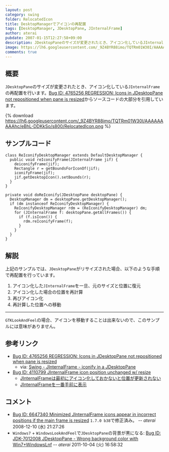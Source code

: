 ```yaml
---
layout: post
category: swing
folder: RelocatedIcon
title: DesktopManagerでアイコンの再配置
tags: [DesktopManager, JDesktopPane, JInternalFrame]
author: aterai
pubdate: 2007-01-15T12:27:58+09:00
description: JDesktopPaneのサイズが変更されたとき、アイコン化しているJInternalFrameの再配置を行います。
image: https://lh6.googleusercontent.com/_9Z4BYR88imo/TQTRm01W30I/AAAAAAAAAhc/eBhL-DDKkSo/s800/RelocatedIcon.png
comments: true
---
```

## 概要
`JDesktopPane`のサイズが変更されたとき、アイコン化している`JInternalFrame`の再配置を行います。[Bug ID: 4765256 REGRESSION: Icons in JDesktopPane not repositioned when pane is resized](http://bugs.java.com/bugdatabase/view_bug.do?bug_id=4765256)からソースコードの大部分を引用しています。

{% download https://lh6.googleusercontent.com/_9Z4BYR88imo/TQTRm01W30I/AAAAAAAAAhc/eBhL-DDKkSo/s800/RelocatedIcon.png %}

## サンプルコード
<pre class="prettyprint"><code>class ReIconifyDesktopManager extends DefaultDesktopManager {
  public void reIconifyFrame(JInternalFrame jif) {
    deiconifyFrame(jif);
    Rectangle r = getBoundsForIconOf(jif);
    iconifyFrame(jif);
    jif.getDesktopIcon().setBounds(r);
  }
}
</code></pre>
<pre class="prettyprint"><code>private void doReIconify(JDesktopPane desktopPane) {
  DesktopManager dm = desktopPane.getDesktopManager();
  if (dm instanceof ReIconifyDesktopManager) {
    ReIconifyDesktopManager rdm = (ReIconifyDesktopManager) dm;
    for (JInternalFrame f: desktopPane.getAllFrames()) {
      if (f.isIcon()) {
        rdm.reIconifyFrame(f);
      }
    }
  }
}
</code></pre>

## 解説
上記のサンプルでは、`JDesktopPane`がリサイズされた場合、以下のような手順で再配置を行っています。

1. アイコン化した`JInternalFrame`を一旦、元のサイズと位置に復元
1. アイコン化した場合の位置を再計算
1. 再びアイコン化
1. 再計算した位置への移動

- - - -
`GTKLookAndFeel`の場合、アイコンを移動することは出来ないので、このサンプルには意味がありません。

## 参考リンク
- [Bug ID: 4765256 REGRESSION: Icons in JDesktopPane not repositioned when pane is resized](http://bugs.java.com/bugdatabase/view_bug.do?bug_id=4765256)
    - via: [Swing - JInternalFrame - iconify in a JDesktopPane](https://community.oracle.com/thread/1374482)
- [Bug ID: 4110799 JInternalFrame icon position unchanged w/ resize](http://bugs.java.com/bugdatabase/view_bug.do?bug_id=4110799)
    - [JInternalFrameは最初にアイコン化しておかないと位置が更新されない](http://d.hatena.ne.jp/tori31001/20060901)
    - [JInternalFrameを一番手前に表示](https://ateraimemo.com/Swing/LayeredPane.html)

<!-- dummy comment line for breaking list -->

## コメント
- [Bug ID: 6647340 Minimized JInternalFrame icons appear in incorrect positions if the main frame is resized](http://bugs.java.com/bugdatabase/view_bug.do?bug_id=6647340) `1.7.0 b38`で修正済み。 -- *aterai* 2008-12-10 (水) 21:27:26
- `Windows7` + `WindowsLookAndFeel`で`JDesktopPane`の背景が黒になる: [Bug ID: JDK-7012008 JDesktopPane - Wrong background color with Win7+WindowsLnf](http://bugs.java.com/bugdatabase/view_bug.do?bug_id=7012008) -- *aterai* 2011-10-04 (火) 16:58:32

<!-- dummy comment line for breaking list -->
